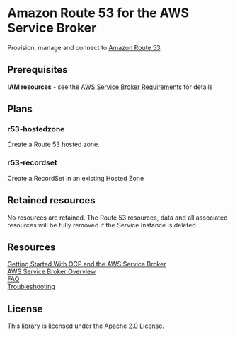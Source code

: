 # Amazon Route 53 for the AWS Service Broker
Provision, manage and connect to [Amazon Route 53](https://aws.amazon.com/route53/).

## Prerequisites

**IAM resources** - see the [AWS Service Broker Requirements](https://github.com/awslabs/aws-servicebroker-documentation/blob/master/Overview.md#requirements) for details  

## Plans

### r53-hostedzone
Create a Route 53 hosted zone.

### r53-recordset
Create a RecordSet in an existing Hosted Zone

## Retained resources

No resources are retained. The Route 53 resources, data and all associated resources will be fully removed if the Service Instance is deleted.


## Resources

[Getting Started With OCP and the AWS Service Broker](https://github.com/awslabs/aws-servicebroker-documentation/blob/master/getting-started.md)  
[AWS Service Broker Overview](https://github.com/awslabs/aws-servicebroker-documentation/blob/master/Overview.md)  
[FAQ](https://github.com/awslabs/aws-servicebroker-documentation/blob/master/FAQ.md)  
[Troubleshooting](https://github.com/awslabs/aws-servicebroker-documentation/blob/master/Troubleshooting.md)  

## License

This library is licensed under the Apache 2.0 License.